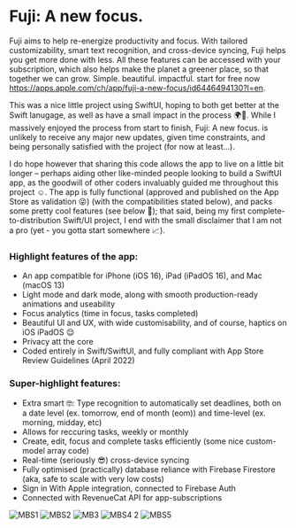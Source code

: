 # Fuji: A new focus.

Fuji aims to help re-energize productivity and focus. With tailored customizability, smart text recognition, and cross-device syncing, Fuji helps you get more done with less. All these features can be accessed with your subscription, which also helps make the planet a greener place, so that together we can grow. Simple. beautiful. impactful. start for free now https://apps.apple.com/ch/app/fuji-a-new-focus/id6446494130?l=en.

This was a nice little project using SwiftUI, hoping to both get better at the Swift lanugage, as well as have a small impact in the process 🌍🌱. While I massively enjoyed the process from start to finish, Fuji: A new focus. is unlikely to receive any major new updates, given time constraints, and being personally satisfied with the project (for now at least...). 

I do hope however that sharing this code allows the app to live on a little bit longer – perhaps aiding other like-minded people looking to build a SwiftUI app, as the goodwill of other coders invaluably guided me throughout this project ☺️. The app is fully functional (approved and published on the App Store as validation 😜) (with the compatibilities stated below), and packs some pretty cool features (see below 👀); that said, being my first complete-to-distribution Swift/UI project, I end with the small disclaimer that I am not a pro (yet - you gotta start somewhere 📈).

### Highlight features of the app:
* An app compatible for iPhone (iOS 16), iPad (iPadOS 16), and Mac (macOS 13)
* Light mode and dark mode, along with smooth production-ready animations and useability
* Focus analytics (time in focus, tasks completed)
* Beautiful UI and UX, with wide customisability, and of course, haptics on iOS iPadOS 😌
* Privacy att the core
* Coded entirely in Swift/SwiftUI, and fully compliant with App Store Review Guidelines (April 2022)

### Super-highlight features:
* Extra smart 🤓: Type recognition to automatically set deadlines, both on a date level (ex. tomorrow, end of month (eom)) and time-level (ex. morning, midday, etc)
* Allows for reccuring tasks, weekly or monthly
* Create, edit, focus and complete tasks efficiently (some nice custom-model array code)
* Real-time (seriously 😎) cross-device syncing
* Fully optimised (practically) database reliance with Firebase Firestore (aka, safe to scale with very low costs)
* Sign in With Apple integration, connected to Firebase Auth
* Connected with RevenueCat API for app-subscriptions




![MBS1](https://github.com/lblcbc/Fuji/assets/136857271/cbe22acd-ce05-4866-ae3f-88bf80211107)
![MBS2](https://github.com/lblcbc/Fuji/assets/136857271/25f5c9e8-4f6a-4bf9-8087-0d418bf3df83)
![MB3](https://github.com/lblcbc/Fuji/assets/136857271/ceea9052-1116-45f4-985c-f8b4b1818dcb)
![MBS4 2](https://github.com/lblcbc/Fuji/assets/136857271/0531b1fa-83e4-420d-8942-5a9ed3ac92e8)
![MBS5](https://github.com/lblcbc/Fuji/assets/136857271/7c867951-fa75-4332-912a-04b19f948850)
